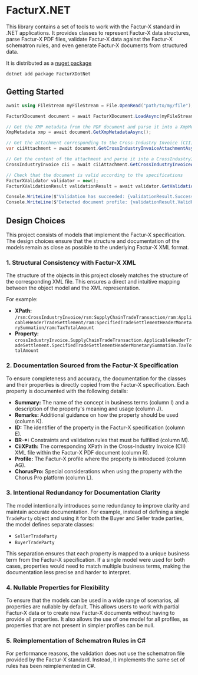 ﻿# FacturX.NET

This library contains a set of tools to work with the Factur-X standard in .NET applications. It provides classes to represent Factur-X data structures, parse Factur-X PDF files, validate Factur-X data against the Factur-X schematron rules, and even generate Factur-X documents from structured data.

It is distributed as a [nuget package](https://www.nuget.org/packages/FacturXDotNet)
```
dotnet add package FacturXDotNet
```

## Getting Started

```csharp
await using FileStream myFileStream = File.OpenRead("path/to/my/file");

FacturXDocument document = await FacturXDocument.LoadAsync(myFileStream);

// Get the XMP metadata from the PDF document and parse it into a XmpMetadata object
XmpMetadata xmp = await document.GetXmpMetadataAsync();

// Get the attachment corresponding to the Cross-Industry Invoice (CII) data
var ciiAttachment = await document.GetCrossIndustryInvoiceAttachmentAsync();

// Get the content of the attachment and parse it into a CrossIndustryInvoice object
CrossIndustryInvoice cii = await ciiAttachment.GetCrossIndustryInvoiceAsync();

// Check that the document is valid according to the specifications
FacturXValidator validator = new();
FacturXValidationResult validationResult = await validator.GetValidationResultAsync(document);

Console.WriteLine($"Validation has succeeded: {validationResult.Success}");
Console.WriteLine($"Detected document profile: {validationResult.ValidProfiles.GetMaxProfile()}");
```

## Design Choices

This project consists of models that implement the Factur-X specification. The design choices ensure that the structure and documentation of the models remain as close as possible to the underlying Factur-X XML format.

### 1. Structural Consistency with Factur-X XML

The structure of the objects in this project closely matches the structure of the corresponding XML file. This ensures a direct and intuitive mapping between the object model and the XML representation.

For example:
- **XPath:** `/rsm:CrossIndustryInvoice/rsm:SupplyChainTradeTransaction/ram:ApplicableHeaderTradeSettlement/ram:SpecifiedTradeSettlementHeaderMonetarySummation/ram:TaxTotalAmount`
- **Property:** `crossIndustryInvoice.SupplyChainTradeTransaction.ApplicableHeaderTradeSettlement.SpecifiedTradeSettlementHeaderMonetarySummation.TaxTotalAmount`

### 2. Documentation Sourced from the Factur-X Specification

To ensure completeness and accuracy, the documentation for the classes and their properties is directly copied from the Factur-X specification. Each property is documented with the following details:
- **Summary:** The name of the concept in business terms (column I) and a description of the property's meaning and usage (column J).
- **Remarks:** Additional guidance on how the property should be used (column K).
- **ID:** The identifier of the property in the Factur-X specification (column E).
- **BR-\*:** Constraints and validation rules that must be fulfilled (column M).
- **CiiXPath:** The corresponding XPath in the Cross-Industry Invoice (CII) XML file within the Factur-X PDF document (column R).
- **Profile:** The Factur-X profile where the property is introduced (column AG).
- **ChorusPro:** Special considerations when using the property with the Chorus Pro platform (column L).

### 3. Intentional Redundancy for Documentation Clarity

The model intentionally introduces some redundancy to improve clarity and maintain accurate documentation. For example, instead of defining a single `TradeParty` object and using it for both the Buyer and Seller trade parties, the model defines separate classes:
- `SellerTradeParty`
- `BuyerTradeParty`

This separation ensures that each property is mapped to a unique business term from the Factur-X specification. If a single model were used for both cases, properties would need to match multiple business terms, making the documentation less precise and harder to interpret.

### 4. Nullable Properties for Flexibility

To ensure that the models can be used in a wide range of scenarios, all properties are nullable by default. This allows users to work with partial Factur-X data or to create new Factur-X documents without having to provide all properties.
It also allows the use of one model for all profiles, as properties that are not present in simpler profiles can be null.

### 5. Reimplementation of Schematron Rules in C#

For performance reasons, the validation does not use the schematron file provided by the Factur-X standard. Instead, it implements the same set of rules has been reimplemented in C#.